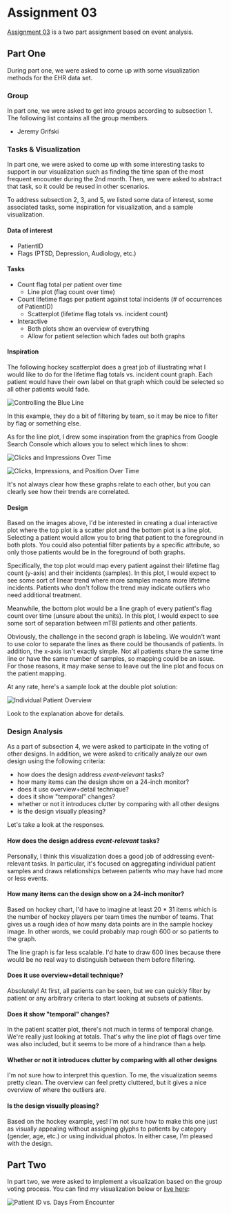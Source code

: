 # Assignment 03

[Assignment 03][2] is a two part assignment based on event analysis.

## Part One

During part one, we were asked to come up with some visualization methods
for the EHR data set.

### Group

In part one, we were asked to get into groups according to subsection 1. The
following list contains all the group members.

- Jeremy Grifski

### Tasks & Visualization

In part one, we were asked to come up with some interesting tasks to support
in our visualization such as finding the time span of the most frequent encounter
during the 2nd month. Then, we were asked to abstract that task, so it could be
reused in other scenarios.

To address subsection 2, 3, and 5, we listed some data of interest, some associated
tasks, some inspiration for visualization, and a sample visualization.

#### Data of interest

- PatientID
- Flags (PTSD, Depression, Audiology, etc.)

#### Tasks

- Count flag total per patient over time
  - Line plot (flag count over time)
- Count lifetime flags per patient against total incidents (# of occurrences of PatientID)
  - Scatterplot (lifetime flag totals vs. incident count)
- Interactive
  - Both plots show an overview of everything
  - Allow for patient selection which fades out both graphs

#### Inspiration

The following hockey scatterplot does a great job of illustrating what I would like to
do for the lifetime flag totals vs. incident count graph. Each patient would have their
own label on that graph which could be selected so all other patients would fade.

![Controlling the Blue Line][1]

In this example, they do a bit of filtering by team, so it may be nice to filter
by flag or something else.

As for the line plot, I drew some inspiration from the graphics from Google Search
Console which allows you to select which lines to show:

![Clicks and Impressions Over Time][3]

![Clicks, Impressions, and Position Over Time][4]

It's not always clear how these graphs relate to each other, but you can clearly
see how their trends are correlated.

#### Design

Based on the images above, I'd be interested in creating a dual interactive plot
where the top plot is a scatter plot and the bottom plot is a line plot. Selecting
a patient would allow you to bring that patient to the foreground in both plots.
You could also potential filter patients by a specific attribute, so only those
patients would be in the foreground of both graphs.

Specifically, the top plot would map every patient against their lifetime flag
count (y-axis) and their incidents (samples). In this plot, I would expect
to see some sort of linear trend where more samples means more lifetime
incidents. Patients who don't follow the trend may indicate outliers who
need additional treatment.

Meanwhile, the bottom plot would be a line graph of every patient's
flag count over time (unsure about the units). In this plot, I would expect
to see some sort of separation between mTBI patients and other patients.

Obviously, the challenge in the second graph is labeling. We wouldn't want
to use color to separate the lines as there could be thousands of patients.
In addition, the x-axis isn't exactly simple. Not all patients share the
same time line or have the same number of samples, so mapping could be
an issue. For those reasons, it may make sense to leave out the line plot
and focus on the patient mapping.

At any rate, here's a sample look at the double plot solution:

![Individual Patient Overview][5]

Look to the explanation above for details.

### Design Analysis

As a part of subsection 4, we were asked to participate in the voting
of other designs. In addition, we were asked to critically analyze our
own design using the following criteria:

- how does the design address *event-relevant* tasks?
- how many items can the design show on a 24-inch monitor?
- does it use overview+detail technique?
- does it show "temporal" changes?
- whether or not it introduces clutter by comparing with all other designs
- is the design visually pleasing?

Let's take a look at the responses.

#### How does the design address *event-relevant* tasks?

Personally, I think this visualization does a good job of addressing
event-relevant tasks. In particular, it's focused on aggregating individual
patient samples and draws relationships between patients who may have had more
or less events.

#### How many items can the design show on a 24-inch monitor?

Based on hockey chart, I'd have to imagine at least 20 * 31 items which is the
number of hockey players per team times the number of teams. That gives us a rough
idea of how many data points are in the sample hockey image. In other words, we
could probably map rough 600 or so patients to the graph.

The line graph is far less scalable. I'd hate to draw 600 lines because there would be
no real way to distinguish between them before filtering.

#### Does it use overview+detail technique?

Absolutely! At first, all patients can be seen, but we can quickly filter by patient or
any arbitrary criteria to start looking at subsets of patients.

#### Does it show "temporal" changes?

In the patient scatter plot, there's not much in terms of temporal change. We're really
just looking at totals. That's why the line plot of flags over time was also included, but
it seems to be more of a hindrance than a help.

#### Whether or not it introduces clutter by comparing with all other designs

I'm not sure how to interpret this question. To me, the visualization seems pretty clean.
The overview can feel pretty cluttered, but it gives a nice overview of where the outliers
are.

#### Is the design visually pleasing?

Based on the hockey example, yes! I'm not sure how to make this one just as visually appealing
without assigning glyphs to patients by category (gender, age, etc.) or using individual photos.
In either case, I'm pleased with the design.

## Part Two

In part two, we were asked to implement a visualization based on the group
voting process. You can find my visualization below or [live here][6]:

![Patient ID vs. Days From Encounter][7]

[1]: assets/controlling-the-blue-line.jpeg
[2]: https://sites.google.com/site/datavisualizationspring2019/exercise/assignment-3-seeing-sequences-in-trajectory-data
[3]: assets/clicks-impressions-over-time.JPG
[4]: assets/clicks-impressions-position-over-time.JPG
[5]: assets/Sketch.png
[6]: assignment03.html
[7]: assets/solution.JPG
